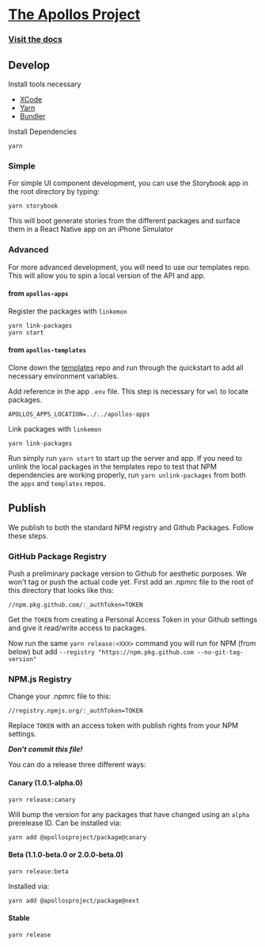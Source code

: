 # [The Apollos Project](https://apollosapp.io)

### [Visit the docs](https://apollosapp.io/docs/install)

## Develop

Install tools necessary

- [XCode](https://developer.apple.com/xcode/)
- [Yarn](https://yarnpkg.com/)
- [Bundler](https://bundler.io)

Install Dependencies

```
yarn
```

### Simple

For simple UI component development, you can use the Storybook app in the root directory by typing:

```
yarn storybook
```

This will boot generate stories from the different packages and surface them in a React Native app on an iPhone Simulator

### Advanced

For more advanced development, you will need to use our templates repo. This will allow you to spin a local version of the API and app.

#### from `apollos-apps`

Register the packages with `linkemon`

```
yarn link-packages
yarn start
```

#### from `apollos-templates`

Clone down the [templates](https://github.com/apollosproject/templates) repo and run through the quickstart to add all necessary environment variables.

Add reference in the app `.env` file. This step is necessary for `wml` to locate packages.

```
APOLLOS_APPS_LOCATION=../../apollos-apps
```

Link packages with `linkemon`

```
yarn link-packages
```

Run simply run `yarn start` to start up the server and app. If you need to unlink the local packages in the templates repo to test that NPM dependencies are working properly, run `yarn unlink-packages` from both the `apps` and `templates` repos.

## Publish

We publish to both the standard NPM registry and Github Packages. Follow these steps.

### GitHub Package Registry

Push a preliminary package version to Github for aesthetic purposes. We won't tag or push the actual code yet. First add an .npmrc file to the root of this directory that looks like this:

```
//npm.pkg.github.com/:_authToken=TOKEN
```

Get the `TOKEN` from creating a Personal Access Token in your Github settings and give it read/write access to packages.

Now run the same `yarn release:<XXX>` command you will run for NPM (from below) but add `--registry "https://npm.pkg.github.com --no-git-tag-version"`

### NPM.js Registry

Change your .npmrc file to this:

```
//registry.npmjs.org/:_authToken=TOKEN
```

Replace `TOKEN` with an access token with publish rights from your NPM settings.

**_Don't commit this file!_**

You can do a release three different ways:

#### Canary (1.0.1-alpha.0)

```
yarn release:canary
```

Will bump the version for any packages that have changed using an `alpha` prerelease ID. Can be installed via:

```
yarn add @apollosproject/package@canary
```

#### Beta (1.1.0-beta.0 or 2.0.0-beta.0)

```
yarn release:beta
```

Installed via:

```
yarn add @apollosproject/package@next
```

#### Stable

```
yarn release
```
